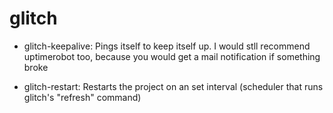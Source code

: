 # glitch
- glitch-keepalive: Pings itself to keep itself up. I would stll recommend uptimerobot too, because you would get a mail notification if something broke

- glitch-restart: Restarts the project on an set interval (scheduler that runs glitch's "refresh" command)

